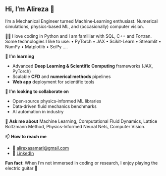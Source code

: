 ## Hi, I’m Alireza 👋

I’m a Mechanical Engineer turned Machine‐Learning enthusiast. Numerical simulations, physics-based ML, and (occasionally) computer vision.

🧑‍💻 I love coding in Python and I am familliar with SQL, C++ and Fortran. Some technologies I like to use:
• PyTorch • JAX • Scikit-Learn • Streamlit • NumPy • Matplotlib • SciPy ....

🌱 **I’m learning**
- Advanced **Deep Learning & Scientific Computing** frameworks (JAX, PyTorch)  
- Scalable **CFD** and **numerical methods** pipelines  
- **Web app** deployment for scientific tools

👯 **I’m looking to collaborate on**
- Open‑source physics‑informed ML libraries  
- Data‑driven fluid mechanics benchmarks
- AI automation in industry

💬 **Ask me about**
Machine Learning, Computational Fluid Dynamics, Lattice Boltzmann Method, Physics‑Informed Neural Nets, Computer Vision.

📫 **How to reach me**  
- 📧 alirexasamari@gmail.com  
- 🔗 [LinkedIn](https://linkedin.com/in/alireza-samari-255819159)

**Fun fact**: When I’m not immersed in coding or research, I enjoy playing the electric guitar 🤘
